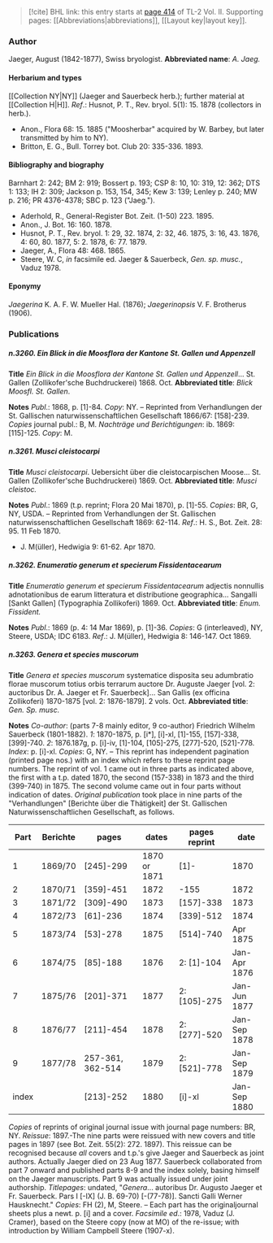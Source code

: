 > [!cite] BHL link: this entry starts at [page 414](https://www.biodiversitylibrary.org/page/33068656) of TL-2 Vol. II.
> Supporting pages: [[Abbreviations|abbreviations]], [[Layout key|layout key]].

### Author

Jaeger, August (1842-1877), Swiss bryologist. 
**Abbreviated name**: *A. Jaeg.*

#### Herbarium and types

[[Collection NY|NY]] (Jaeger and Sauerbeck herb.); further material at [[Collection H|H]].
*Ref*.: Husnot, P. T., Rev. bryol. 5(1): 15. 1878 (collectors in herb.).
- Anon., Flora 68: 15. 1885 ("Moosherbar" acquired by W. Barbey, but later transmitted by him to NY).
- Britton, E. G., Bull. Torrey bot. Club 20: 335-336. 1893.

#### Bibliography and biography

Barnhart 2: 242; BM 2: 919; Bossert p. 193; CSP 8: 10, 10: 319, 12: 362; DTS 1: 133; IH 2: 309; Jackson p. 153, 154, 345; Kew 3: 139; Lenley p. 240; MW p. 216; PR 4376-4378; SBC p. 123 ("Jaeg.").
- Aderhold, R., General-Register Bot. Zeit. (1-50) 223. 1895.
- Anon., J. Bot. 16: 160. 1878.
- Husnot, P. T., Rev. bryol. 1: 29, 32. 1874, 2: 32, 46. 1875, 3: 16, 43. 1876, 4: 60, 80. 1877, 5: 2. 1878, 6: 77. 1879.
- Jaeger, A., Flora 48: 468. 1865.
- Steere, W. C, *in* facsimile ed. Jaeger & Sauerbeck, *Gen. sp. musc.*, Vaduz 1978.

#### Eponymy

*Jaegerina* K. A. F. W. Mueller Hal. (1876); *Jaegerinopsis* V. F. Brotherus (1906).

### Publications

##### n.3260. Ein Blick in die Moosflora der Kantone St. Gallen und Appenzell

**Title**
*Ein Blick in die Moosflora der Kantone St. Gallen und Appenzell*... St. Gallen (Zollikofer'sche Buchdruckerei) 1868. Oct.
**Abbreviated title**: *Blick Moosfl. St. Gallen*.

**Notes**
*Publ*.: 1868, p. \[1\]-84. *Copy*: NY. – Reprinted from Verhandlungen der St. Gallischen naturwissenschaftlichen Gesellschaft 1866/67: \[158\]-239. *Copies* journal publ.: B, M.
*Nachträge und Berichtigungen*: ib. 1869: \[115\]-125. *Copy*: M.

##### n.3261. Musci cleistocarpi

**Title**
*Musci cleistocarpi*. Uebersicht über die cleistocarpischen Moose... St. Gallen (Zollikofer'sche Buchdruckerei) 1869. Oct.
**Abbreviated title**: *Musci cleistoc.*

**Notes**
*Publ*.: 1869 (t.p. reprint; Flora 20 Mai 1870), p. \[1\]-55. *Copies*: BR, G, NY, USDA. – Reprinted from Verhandlungen der St. Gallischen naturwissenschaftlichen Gesellschaft 1869: 62-114.
*Ref*.: H. S., Bot. Zeit. 28: 95. 11 Feb 1870.
- J. M(üller), Hedwigia 9: 61-62. Apr 1870.

##### n.3262. Enumeratio generum et specierum Fissidentacearum

**Title**
*Enumeratio generum et specierum Fissidentacearum* adjectis nonnullis adnotationibus de earum litteratura et distributione geographica... Sangalli \[Sankt Gallen\] (Typographia Zollikoferi) 1869. Oct.
**Abbreviated title**: *Enum. Fissident.*

**Notes**
*Publ*.: 1869 (p. 4: 14 Mar 1869), p. \[1\]-36. *Copies*: G (interleaved), NY, Steere, USDA; IDC 6183.
*Ref*.: J. M(üller), Hedwigia 8: 146-147. Oct 1869.

##### n.3263. Genera et species muscorum

**Title**
*Genera et species muscorum* systematice disposita seu adumbratio florae muscorum totius orbis terrarum auctore Dr. Auguste Jaeger \[vol. 2: auctoribus Dr. A. Jaeger et Fr. Sauerbeck\]... San Gallis (ex officina Zollikoferi) 1870-1875 \[vol. 2: 1876-1879\]. 2 vols. Oct.
**Abbreviated title**: *Gen. Sp. musc.*

**Notes**
*Co-author*: (parts 7-8 mainly editor, 9 co-author) Friedrich Wilhelm Sauerbeck (1801-1882).
*1*: 1870-1875, p. \[i\*\], \[i\]-xl, \[1\]-155, \[157\]-338, \[399\]-740.
*2*: 1876.187g, p. \[i\]-iv, \[1\]-104, \[105\]-275, \[277\]-520, \[521\]-778.
*Index*: p. \[i\]-xl.
*Copies*: G, NY. – This reprint has independent pagination (printed page nos.) with an index which refers to these reprint page numbers. The reprint of vol. 1 came out in three parts as indicated above, the first with a t.p. dated 1870, the second (157-338) in 1873 and the third (399-740) in 1875. The second volume came out in four parts without indication of dates. *Original publication* took place in nine parts of the "Verhandlungen" \[Berichte über die Thätigkeit\] der St. Gallischen Naturwissenschaftlichen Gesellschaft, as follows.

|Part	|Berichte	|pages	|dates	|pages reprint	|date|
|---	|---	|---	|---	|---	|---	|
|1	|1869/70	|\[245\]-299	|1870 or 1871	|\[1\]-	|1870|
|2	|1870/71	|\[359\]-451	|1872	|-155	|1872|
|3	|1871/72	|\[309\]-490	|1873	|\[157\]-338	|1873|
|4	|1872/73	|\[61\]-236	|1874	|\[339\]-512	|1874|
|5	|1873/74	|\[53\]-278	|1875	|\[514\]-740	|Apr 1875|
|6	|1874/75	|\[85\]-188	|1876	|2: \[1\]-104	|Jan-Apr 1876|
|7	|1875/76	|\[201\]-371	|1877	|2: \[105\]-275	|Jan-Jun 1877|
|8	|1876/77	|\[211\]-454	|1878	|2: \[277\]-520	|Jan-Sep 1878|
|9	|1877/78	|257-361, 362-514	|1879	|2: \[521\]-778	|Jan-Sep 1879|
|index	|	|\[213\]-252	|1880	|\[i\]-xl	|Jan-Sep 1880|

*Copies* of reprints of original journal issue with journal page numbers: BR, NY.
*Reissue*: 1897.-The nine parts were reissued with new covers and title pages in 1897 (see Bot. Zeit. 55(2): 272. 1897). This reissue can be recognised because *all* covers and t.p.'s give Jaeger and Sauerbeck as joint authors. Actually Jaeger died on 23 Aug 1877. Sauerbeck collaborated from part 7 onward and published parts 8-9 and the index solely, basing himself on the Jaeger manuscripts. Part 9 was actually issued under joint authorship. *Titlepages*: undated, "*Genera*... autoribus Dr. Augusto Jaeger et Fr. Sauerbeck. Pars I \[-IX\] (J. B. 69-70) \[-(77-78)\]. Sancti Galli Werner Hausknecht."
*Copies*: FH (2), M, Steere. – Each part has the originaljournal sheets plus a newt. p. \[i\] and a cover.
*Facsimile ed*.: 1978, Vaduz (J. Cramer), based on the Steere copy (now at MO) of the re-issue; with introduction by William Campbell Steere (1907-x).

